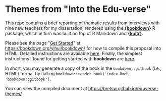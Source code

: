 # Themes from "Into the Edu-verse"

This repo contains a brief reporting of thematic results from interviews with nine new teachers for my dissertation, rendered using the [**{bookdown}**](https://github.com/rstudio/bookdown) R package, which in turn was built on top of R Markdown and [**{knitr}**](https://github.com/yihui/knitr).

Please see the page "[Get Started](https://bookdown.org/yihui/bookdown/get-started.html)" at https://bookdown.org/yihui/bookdown/ for how to compile this proposal into HTML. Detailed instructions are available [here](https://bookdown.org/yihui/bookdown/build-the-book.html). Finally, the simplest instructions I found for getting started with **bookdown** are [here](http://seankross.com/2016/11/17/How-to-Start-a-Bookdown-Book.html).

In short, you may generate a copy of the book in the  `bookdown::gitbook` (i.e., HTML) format by calling `bookdown::render_book('index.Rmd', 'bookdown::gitbook')`. 

You can view the compiled document at https://bretsw.github.io/eduverse-themes/
